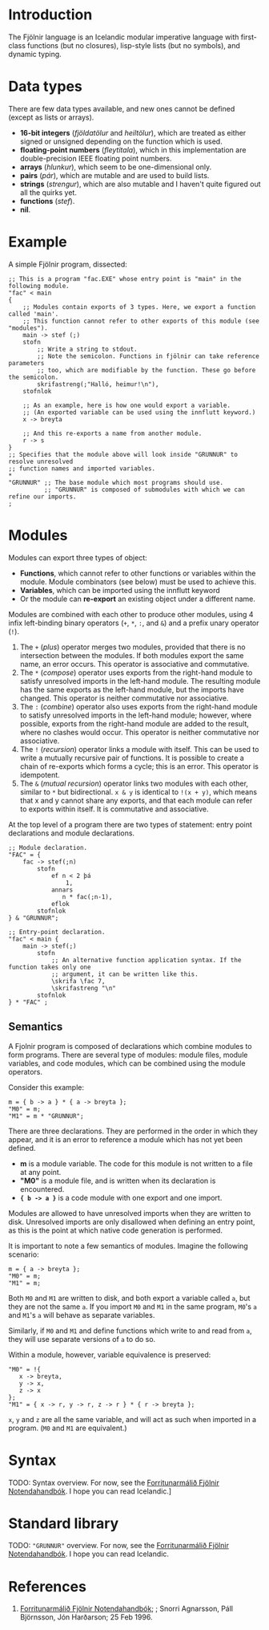 # Introduction #

The Fjölnir language is an Icelandic modular imperative language with first-class functions (but no closures), lisp-style lists (but no symbols), and dynamic typing.

# Data types #

There are few data types available, and new ones cannot be defined (except as lists or arrays).
  * **16-bit integers** (_fjöldatölur_ and _heiltölur_), which are treated as either signed or unsigned depending on the function which is used.
  * **floating-point numbers** (_fleytitala_), which in this implementation are double-precision IEEE floating point numbers.
  * **arrays** (_hlunkur_), which seem to be one-dimensional only.
  * **pairs** (_pár_), which are mutable and are used to build lists.
  * **strings** (_strengur_), which are also mutable and I haven't quite figured out all the quirks yet.
  * **functions** (_stef_).
  * **nil**.

# Example #

A simple Fjölnir program, dissected:

```
;; This is a program "fac.EXE" whose entry point is "main" in the following module.
"fac" < main
{
    ;; Modules contain exports of 3 types. Here, we export a function called 'main'.
    ;; This function cannot refer to other exports of this module (see "modules").
    main -> stef (;)
    stofn
        ;; Write a string to stdout.
        ;; Note the semicolon. Functions in fjölnir can take reference parameters
        ;; too, which are modifiable by the function. These go before the semicolon.
        skrifastreng(;"Halló, heimur!\n"),
    stofnlok

    ;; As an example, here is how one would export a variable.
    ;; (An exported variable can be used using the innflutt keyword.)
    x -> breyta

    ;; And this re-exports a name from another module.
    r -> s
}
;; Specifies that the module above will look inside "GRUNNUR" to resolve unresolved
;; function names and imported variables.
*
"GRUNNUR" ;; The base module which most programs should use.
          ;; "GRUNNUR" is composed of submodules with which we can refine our imports.
;
```

# Modules #

Modules can export three types of object:
  * **Functions**, which cannot refer to other functions or variables within the module. Module combinators (see below) must be used to achieve this.
  * **Variables**, which can be imported using the innflutt keyword
  * Or the module can **re-export** an existing object under a different name.

Modules are combined with each other to produce other modules, using 4 infix left-binding binary operators (`+`, `*`, `:`, and `&`) and a prefix unary operator (`!`).

  1. The `+` (_plus_) operator merges two modules, provided that there is no intersection between the modules. If both modules export the same name, an error occurs. This operator is associative and commutative.
  1. The `*` (_compose_) operator uses exports from the right-hand module to satisfy unresolved imports in the left-hand module. The resulting module has the same exports as the left-hand module, but the imports have changed. This operator is neither commutative nor associative.
  1. The `:` (_combine_) operator also uses exports from the right-hand module to satisfy unresolved imports in the left-hand module; however, where possible, exports from the right-hand module are added to the result, where no clashes would occur. This operator is neither commutative nor associative.
  1. The `!` (_recursion_) operator links a module with itself. This can be used to write a mutually recursive pair of functions. It is possible to create a chain of re-exports which forms a cycle; this is an error. This operator is idempotent.
  1. The `&` (_mutual recursion_) operator links two modules with each other, similar to `*` but bidirectional. `x & y` is identical to `!(x + y)`, which means that x and y cannot share any exports, and that each module can refer to exports within itself. It is commutative and associative.

At the top level of a program there are two types of statement: entry point declarations and module declarations.
```
;; Module declaration.
"FAC" = {
    fac -> stef(;n)
        stofn
            ef n < 2 þá
                1,
            annars
               n * fac(;n-1),
            eflok
        stofnlok
} & "GRUNNUR";

;; Entry-point declaration.
"fac" < main {
    main -> stef(;)
        stofn
            ;; An alternative function application syntax. If the function takes only one
            ;; argument, it can be written like this.
            \skrifa \fac 7,
            \skrifastreng "\n"
        stofnlok
} * "FAC" ;
```

## Semantics ##

A Fjolnir program is composed of declarations which combine modules to form programs. There are several type of modules: module files, module variables, and code modules, which can be combined using the module operators.

Consider this example:

```
m = { b -> a } * { a -> breyta };
"M0" = m;
"M1" = m * "GRUNNUR";
```

There are three declarations. They are performed in the order in which they appear, and it is an error to reference a module which has not yet been defined.

  * **m** is a module variable. The code for this module is not written to a file at any point.
  * **"M0"** is a module file, and is written when its declaration is encountered.
  * **`{ b -> a }`** is a code module with one export and one import.

Modules are allowed to have unresolved imports when they are written to disk. Unresolved imports are only disallowed when defining an entry point, as this is the point at which native code generation is performed.

It is important to note a few semantics of modules. Imagine the following scenario:

```
m = { a -> breyta };
"M0" = m;
"M1" = m;
```

Both `M0` and `M1` are written to disk, and both export a variable called `a`, but they are not the same `a`. If you import `M0` and `M1` in the same program, `M0`'s `a` and `M1`'s `a` will behave as separate variables.

Similarly, if `M0` and `M1` and define functions which write to and read from `a`, they will use separate versions of `a` to do so.

Within a module, however, variable equivalence is preserved:

```
"M0" = !{
   x -> breyta,
   y -> x,
   z -> x
};
"M1" = { x -> r, y -> r, z -> r } * { r -> breyta };
```

`x`, `y` and `z` are all the same variable, and will act as such when imported in a program. (`M0` and `M1` are equivalent.)

# Syntax #

TODO: Syntax overview. For now, see the [Forritunarmálið Fjölnir Notendahandbók](Fjolnir#References.md). I hope you can read Icelandic.]

# Standard library #

TODO: `"GRUNNUR"` overview. For now, see the [Forritunarmálið Fjölnir Notendahandbók](Fjolnir#References.md). I hope you can read Icelandic.

# References #
  1. [Forritunarmálið Fjölnir Notendahandbók](http://www.hi.is/~snorri/087133-03/fjolnir.pdf); ; Snorri Agnarsson, Páll Björnsson, Jón Harðarson; 25 Feb 1996.